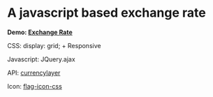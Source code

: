 # A javascript based exchange rate

**Demo: [Exchange Rate](https://bgchub.github.io/ajsbasedexchangerate/)**

CSS: display: grid; + Responsive

Javascript: JQuery.ajax

API: [currencylayer](https://currencylayer.com/)

Icon: [flag-icon-css](https://github.com/lipis/flag-icon-css)
